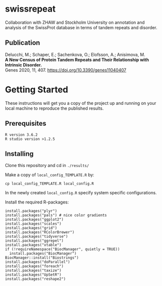 # swissrepeat

Collaboration with ZHAW and Stockholm University on annotation and analysis of the SwissProt database in terms of tandem repeats and disorder.

## Publication

Delucchi, M.; Schaper, E.; Sachenkova, O.; Elofsson, A.; Anisimova, M.  
**A New Census of Protein Tandem Repeats and Their Relationship with Intrinsic Disorder.**  
Genes 2020, 11, 407. <https://doi.org/10.3390/genes11040407>

# Getting Started

These instructions will get you a copy of the project up and running on your local machine to reproduce the published results.

## Prerequisites

```
R version 3.6.2
R studio version >1.2.5
```

## Installing
Clone this repository and cd in ```./results/```  

Make a copy of ```local_config_TEMPLATE.R``` by:
```
cp local_config_TEMPLATE.R local_config.R
```

In the newly created ```local_config.R``` specify system specific configurations.

Install the required R-packages:
```
install.packages("plyr")
install.packages("pals") # nice color gradients
install.packages("ggplot2")
install.packages("scales")
install.packages("grid")
install.packages("RColorBrewer")
install.packages("tidyverse")
install.packages("ggrepel")
install.packages("xtable")
if (!requireNamespace("BiocManager", quietly = TRUE))
  install.packages("BiocManager")
BiocManager::install("Biostrings")
install.packages("doParallel")
install.packages("foreach")
install.packages("taxize")
install.packages("UpSetR")
install.packages("reshape2")
```

